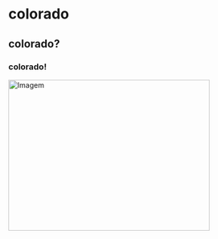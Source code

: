 # colorado
## colorado?
### colorado!

<img alt="Imagem" src= "https://github.com/Allan05/teste-workshop/assets/146993762/5a7c2c2b-d0d2-4f3f-aea0-b66dbba193e0" width="400px" height="300px">
